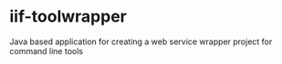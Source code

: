 iif-toolwrapper
===============

Java based application for creating a web service wrapper project for command line tools
